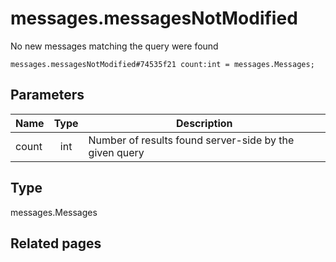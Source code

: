# messages.messagesNotModified
No new messages matching the query were found

```
messages.messagesNotModified#74535f21 count:int = messages.Messages;
```

## Parameters
| Name | Type | Description |
| ---- | :----: | ----------- |
| count | int | Number of results found server-side by the given query |


## Type
messages.Messages

## Related pages
